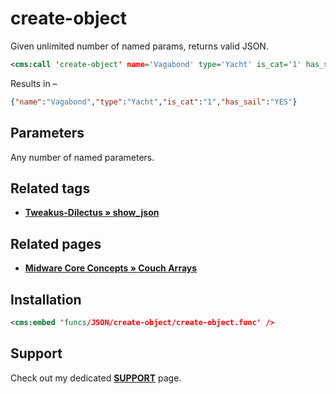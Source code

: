 # create-object

Given unlimited number of named params, returns valid JSON.

```xml
<cms:call 'create-object' name='Vagabond' type='Yacht' is_cat='1' has_sail='YES' />
```
Results in –

```json
{"name":"Vagabond","type":"Yacht","is_cat":"1","has_sail":"YES"}
```

## Parameters

Any number of named parameters.

## Related tags

* [**Tweakus-Dilectus &raquo; show_json**](https://github.com/trendoman/Tweakus-Dilectus/tree/main/anton.cms%40ya.ru__tags-new/show_json/)

## Related pages

* [**Midware Core Concepts &raquo; Couch Arrays**](https://github.com/trendoman/Midware/tree/main/concepts/Arrays)

## Installation

```xml
<cms:embed 'funcs/JSON/create-object/create-object.func' />
```

## Support

Check out my dedicated [**SUPPORT**](/SUPPORT.md) page.
